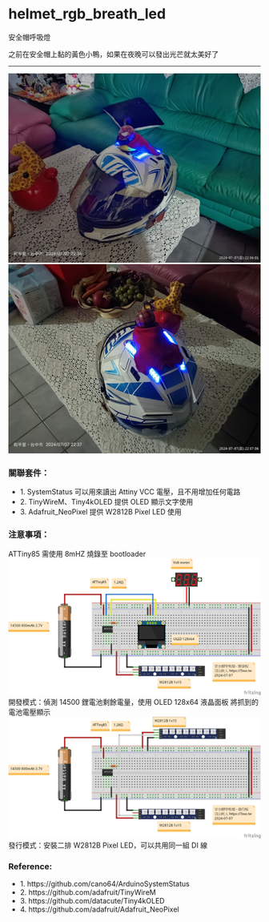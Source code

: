 # helmet_rgb_breath_led
安全帽呼吸燈

之前在安全帽上黏的黃色小鴨，如果在夜晚可以發出光芒就太美好了
<hr>
<img src="snapshot/s1.jpg">
<br>
<img src="snapshot/s2.jpg">
<br>

<h3>關聯套件：</h3>
<ul>
	<li>1. SystemStatus 可以用來讀出 Attiny VCC 電壓，且不用增加任何電路</li>
	<li>2. TinyWireM、Tiny4kOLED 提供 OLED 顯示文字使用</li>
	<li>3. Adafruit_NeoPixel 提供 W2812B Pixel LED 使用</li>
</ul>

<h3>注意事項：</h3>
ATTiny85 需使用 8mHZ 燒錄至 bootloader

<img src="snapshot/helmet_rgb_breath_led_devel.png">
開發模式：偵測 14500 鋰電池剩餘電量，使用 OLED 128x64 液晶面板
將抓到的電池電壓顯示

<img src="snapshot/helmet_rgb_breath_led_release.png">
發行模式：安裝二排 W2812B Pixel LED，可以共用同一組 DI 線


<h3>Reference:</h3>
<ul>
	<li>1. https://github.com/cano64/ArduinoSystemStatus</li>
	<li>2. https://github.com/adafruit/TinyWireM</li>
	<li>3. https://github.com/datacute/Tiny4kOLED</li>
	<li>4. https://github.com/adafruit/Adafruit_NeoPixel</li>
</ul>
